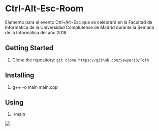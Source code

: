 # Ctrl-Alt-Esc-Room
Elemento para el evento Ctrl+Alt+Esc que se celebrará en la Facultad de Informática de la Universidad Complutense de Madrid durante la Semana de la Informática del año 2018

## Getting Started
1. Clone the repository: `git clone https://github.com/Sawyer13/Toth`

## Installing
1. g++ -o main main.cpp

## Using
1. ./main

<img src="https://image.ibb.co/hBth4m/ctrl.png">
